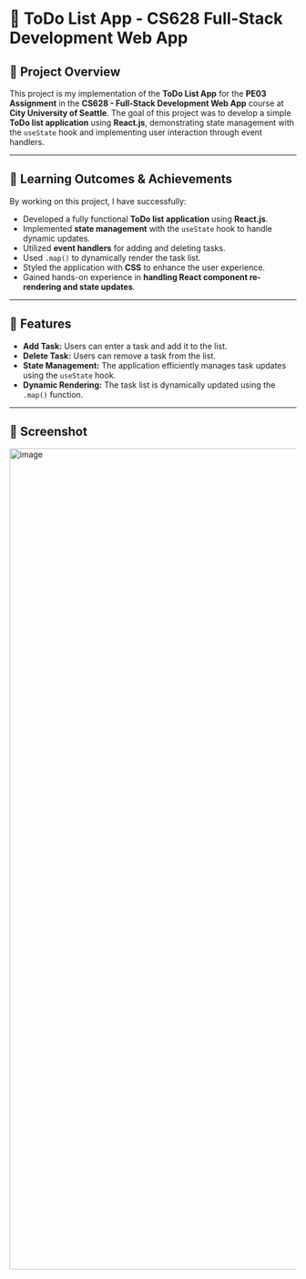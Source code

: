 # 📝 ToDo List App - CS628 Full-Stack Development Web App  

## 📌 Project Overview  
This project is my implementation of the **ToDo List App** for the **PE03 Assignment** in the **CS628 - Full-Stack Development Web App** course at **City University of Seattle**. The goal of this project was to develop a simple **ToDo list application** using **React.js**, demonstrating state management with the `useState` hook and implementing user interaction through event handlers.

---

## 🎯 Learning Outcomes & Achievements  
By working on this project, I have successfully:  
- Developed a fully functional **ToDo list application** using **React.js**.  
- Implemented **state management** with the `useState` hook to handle dynamic updates.  
- Utilized **event handlers** for adding and deleting tasks.  
- Used `.map()` to dynamically render the task list.  
- Styled the application with **CSS** to enhance the user experience.  
- Gained hands-on experience in **handling React component re-rendering and state updates**.  

---

## 🚀 Features  
- **Add Task:** Users can enter a task and add it to the list.  
- **Delete Task:** Users can remove a task from the list.  
- **State Management:** The application efficiently manages task updates using the `useState` hook.  
- **Dynamic Rendering:** The task list is dynamically updated using the `.map()` function.  

---

## 📸 Screenshot  
<img width="1440" alt="image" src="https://github.com/user-attachments/assets/ebfe4a14-f636-49a2-b684-ed59857d222b" />

